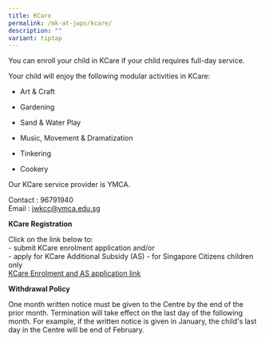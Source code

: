 ```yaml
---
title: KCare
permalink: /mk-at-jwps/kcare/
description: ""
variant: tiptap
---
```

<p>You can enroll your child in KCare if your child requires full-day service.</p>
<p>Your child will enjoy the following modular activities in KCare:</p>
<ul data-tight="true" class="tight">
<li>
<p>Art &amp; Craft</p>
</li>
<li>
<p>Gardening</p>
</li>
<li>
<p>Sand &amp; Water Play</p>
</li>
<li>
<p>Music, Movement &amp; Dramatization</p>
</li>
<li>
<p>Tinkering</p>
</li>
<li>
<p>Cookery</p>
</li>
</ul>
<p>Our KCare service provider is YMCA.</p>
<p>Contact : 96791940
<br>Email : <a href="mailto:jwkcc@ymca.edu.sg" rel="noopener noreferrer nofollow" target="_blank">jwkcc@ymca.edu.sg</a>
</p>
<p></p>
<p><strong>KCare Registration</strong>
</p>
<p>Click on the link below to:
<br>- submit KCare enrolment application and/or
<br>- apply for KCare Additional Subsidy (AS) - for Singapore Citizens children
only
<br><a href="go.gov.sg/kcare-application" rel="noopener nofollow" target="_blank">KCare Enrolment and AS application link</a>
</p>
<p></p>
<p><strong>Withdrawal Policy</strong>
</p>
<p>One month written notice must be given to the Centre by the end of the
prior month. Termination will take effect on the last day of the following
month. For example, if the written notice is given in January, the child's
last day in the Centre will be end of February.</p>